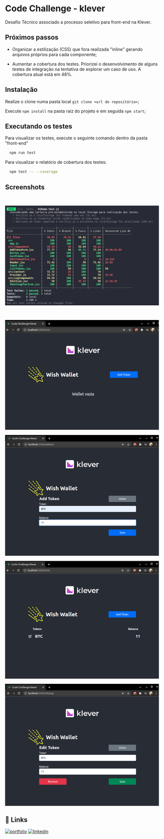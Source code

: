 
# Code Challenge - klever

Desafio Técnico associado a processo seletivo para front-end na Klever.

## Próximos passos

- Organizar a estilização (CSS) que fora realizada "inline" gerando arquivos próprios para cada componente;

- Aumentar a cobertura dos testes. Priorizei o desenvolvimento de alguns testes de integração na tentativa de explorar um caso de uso. A cobertura atual está em 48%.

## Instalação

Realize o clone numa pasta local ```git clone <url do repositório>```;

Execute ```npm install``` na pasta raiz do projeto e em seguida ```npm start```;


## Executando os testes

Para visualizar os testes, execute o seguinte comando dentro da pasta "front-end"

```bash
  npm run test
```
Para visualizar o relatório de cobertura dos testes:

```bash
  npm test -- --coverage
```

## Screenshots

</br>

![App Screenshot](screenshots/coverage_tests_screenshot.png)

</br>

![App Screenshot](screenshots/home_page.png)

![App Screenshot](screenshots/addtoken_page.png)

![App Screenshot](screenshots/home_page_with_token.png)

![App Screenshot](screenshots/edit_page.png)


## 🔗 Links
[![portfolio](https://img.shields.io/badge/my_portfolio-000?style=for-the-badge&logo=ko-fi&logoColor=white)](https://github.com/vitorgonzaga)
[![linkedin](https://img.shields.io/badge/linkedin-0A66C2?style=for-the-badge&logo=linkedin&logoColor=white)](https://www.linkedin.com/in/vitorgonzaga/)


